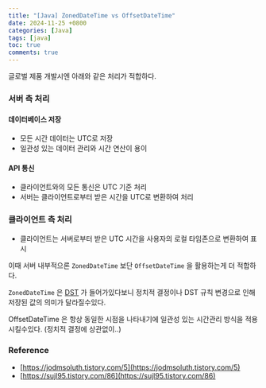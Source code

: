 ```yaml
---
title: "[Java] ZonedDateTime vs OffsetDateTime"
date: 2024-11-25 +0800
categories: [Java]
tags: [java]
toc: true
comments: true
---
```


글로벌 제품 개발시엔 아래와 같은 처리가 적합하다.

### 서버 측 처리

#### 데이터베이스 저장
- 모든 시간 데이터는 UTC로 저장
- 일관성 있는 데이터 관리와 시간 연산이 용이

#### API 통신
- 클라이언트와의 모든 통신은 UTC 기준 처리
- 서버는 클라이언트로부터 받은 시간을 UTC로 변환하여 처리

### 클라이언트 측 처리
- 클라이언트는 서버로부터 받은 UTC 시간을 사용자의 로컬 타임존으로 변환하여 표시

이때 서버 내부적으론 `ZonedDateTime` 보단 `OffsetDateTime` 을 활용하는게 더 적합하다.

`ZonedDateTime` 은 [DST](https://lifetraveler.tistory.com/554) 가 들어가있다보니 정치적 결정이나 DST 규칙 변경으로 인해 저장된 값의 의미가 달라질수있다.

OffsetDateTime 은 항상 동일한 시점을 나타내기에 일관성 있는 시간관리 방식을 적용시킬수있다. (정치적 결정에 상관없이..)

### Reference
- [https://jodmsoluth.tistory.com/5](https://jodmsoluth.tistory.com/5)
- [https://sujl95.tistory.com/86](https://sujl95.tistory.com/86)